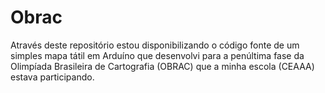 # Obrac
Através deste repositório estou disponibilizando o código fonte de um simples mapa tátil em Arduíno que desenvolvi para a penúltima fase da Olimpíada Brasileira de Cartografia (OBRAC) que a minha escola (CEAAA) estava participando.
